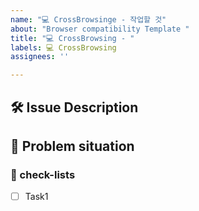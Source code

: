 ```yaml
---
name: "💻 CrossBrowsinge - 작업할 것"
about: "Browser compatibility Template "
title: "💻 CrossBrowsing - "
labels: 💻 CrossBrowsing
assignees: ''

---
```


## 🛠️ Issue Description
[//]: # (해당 이슈에 대한 설명을 작성해주세요.)

## 💭 Problem situation
[//]: # (문제 상황을 설명해주세요.)

### 📝 check-lists
[//]: # (업무 체크리스트를 작성해주세요.)
- [ ] Task1
